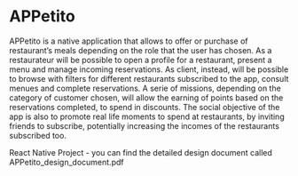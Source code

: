 # APPetito
APPetito is a native application that allows to offer or purchase of restaurant’s meals depending on the role that the user has chosen. As a restaurateur will be possible to open a profile for a restaurant, present a menu and manage incoming reservations. As client, instead, will be possible to browse with filters for different restaurants subscribed to the app, consult menues and complete reservations. A serie of missions, depending on the category of customer chosen, will allow the earning of points based on the reservations completed, to spend in discounts. The social objective of the app is also to promote real life moments to spend at restaurants, by inviting friends to subscribe, potentially increasing the incomes of the restaurants subscribed too.

React Native Project - you can find the detailed design document called APPetito_design_document.pdf

